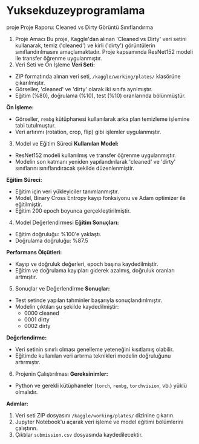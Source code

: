 # Yuksekduzeyprogramlama
proje
Proje Raporu: Cleaned vs Dirty Görüntü Sınıflandırma
1. Proje Amacı
Bu proje, Kaggle'dan alınan 'Cleaned vs Dirty' veri setini kullanarak, temiz ('cleaned') ve kirli ('dirty') görüntülerin sınıflandırılmasını amaçlamaktadır. Proje kapsamında ResNet152 modeli ile transfer öğrenme uygulanmıştır.
2. Veri Seti ve Ön İşleme
**Veri Seti:**
- ZIP formatında alınan veri seti, `/kaggle/working/plates/` klasörüne çıkarılmıştır.
- Görseller, 'cleaned' ve 'dirty' olarak iki sınıfa ayrılmıştır.
- Eğitim (%80), doğrulama (%10), test (%10) oranlarında bölünmüştür.

**Ön İşleme:**
- Görseller, `rembg` kütüphanesi kullanılarak arka plan temizleme işlemine tabi tutulmuştur.
- Veri artırımı (rotation, crop, flip) gibi işlemler uygulanmıştır.
3. Model ve Eğitim Süreci
**Kullanılan Model:**
- ResNet152 modeli kullanılmış ve transfer öğrenme uygulanmıştır.
- Modelin son katmanı yeniden yapılandırılarak 'cleaned' ve 'dirty' sınıflarını sınıflandıracak şekilde düzenlenmiştir.

**Eğitim Süreci:**
- Eğitim için veri yükleyiciler tanımlanmıştır.
- Model, Binary Cross Entropy kayıp fonksiyonu ve Adam optimizer ile eğitilmiştir.
- Eğitim 200 epoch boyunca gerçekleştirilmiştir.
4. Model Değerlendirmesi
**Eğitim Sonuçları:**
- Eğitim doğruluğu: %100'e yaklaştı.
- Doğrulama doğruluğu: %87.5

**Performans Ölçütleri:**
- Kayıp ve doğruluk değerleri, epoch başına kaydedilmiştir.
- Eğitim ve doğrulama kayıpları giderek azalmış, doğruluk oranları artmıştır.
5. Sonuçlar ve Değerlendirme
**Sonuçlar:**
- Test setinde yapılan tahminler başarıyla sonuçlandırılmıştır.
- Modelin çıktıları şu şekilde kaydedilmiştir:
  - 0000 cleaned
  - 0001 dirty
  - 0002 dirty

**Değerlendirme:**
- Veri setinin sınırlı olması genelleme yeteneğini kısıtlamış olabilir.
- Eğitimde kullanılan veri artırma teknikleri modelin doğruluğunu artırmıştır.
6. Projenin Çalıştırılması
**Gereksinimler:**
- Python ve gerekli kütüphaneler (`torch`, `rembg`, `torchvision`, vb.) yüklü olmalıdır.

**Adımlar:**
1. Veri seti ZIP dosyasını `/kaggle/working/plates/` dizinine çıkarın.
2. Jupyter Notebook'u açarak veri işleme ve model eğitimi bölümlerini çalıştırın.
3. Çıktılar `submission.csv` dosyasında kaydedilecektir.

